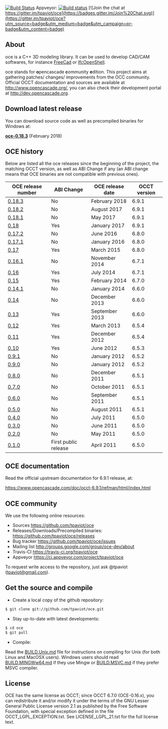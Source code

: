 [![Build Status](https://travis-ci.org/tpaviot/oce.png?branch=master)](https://travis-ci.org/tpaviot/oce)
Appveyor:
[![Build status](https://ci.appveyor.com/api/projects/status/ff5s1jjpao8kf2c4?svg=true)](https://ci.appveyor.com/project/tpaviot/oce)
[![Join the chat at https://gitter.im/tpaviot/oce](https://badges.gitter.im/Join%20Chat.svg)](https://gitter.im/tpaviot/oce?utm_source=badge&utm_medium=badge&utm_campaign=pr-badge&utm_content=badge)

## About

oce is a C++ 3D modeling library. It can be used to develop CAD/CAM softwares, for instance [FreeCad](http://www.freecadweb.org/) or [IfcOpenShell](http://www.ifcopenshell.org/).

oce stands for **o**pencascade **c**ommunity **e**dition. This project aims at gathering patches/ changes/ improvements from the OCC community. Official OCCT documentation and sources are available at http://www.opencascade.org/, you can also check their development portal at http://dev.opencascade.org.

## Download latest release

You can download source code as well as precompiled binaries for Windows at:

**[oce-0.18.3](https://github.com/tpaviot/oce/releases/tag/OCE-0.18.3)** (February 2018)

## OCE history

Below are listed all the oce releases since the beginning of the project, the matching OCCT version, as well as ABI Change if any (an ABI change means that OCE binaries are not compatible with previous ones).

| OCE release number | ABI Change | OCE release date | OCCT version |
| ------------- | ------------- |  ------------- |------------- |
| [0.18.3](https://github.com/tpaviot/oce/releases/tag/OCE-0.18.3)  | No | February 2018 | 6.9.1
| [0.18.2](https://github.com/tpaviot/oce/releases/tag/OCE-0.18.2)  | No | August 2017 | 6.9.1
| [0.18.1](https://github.com/tpaviot/oce/releases/tag/OCE-0.18.1)  | No | May 2017 | 6.9.1
| [0.18](https://github.com/tpaviot/oce/releases/tag/OCE-0.18)  | Yes | January 2017 | 6.9.1
| [0.17.2](https://github.com/tpaviot/oce/releases/tag/OCE-0.17.2)  | No | June 2016 | 6.8.0 
| [0.17.1](https://github.com/tpaviot/oce/releases/tag/OCE-0.17.1)  | No | January 2016 | 6.8.0 |
| [0.17](https://github.com/tpaviot/oce/releases/tag/OCE-0.17)  | Yes | March 2015 | 6.8.0 |
| [0.16.1](https://github.com/tpaviot/oce/releases/tag/OCE-0.16.1) | No | November 2014 | 6.7.1 |
| [0.16](https://github.com/tpaviot/oce/releases/tag/OCE-0.16) | Yes | July 2014 | 6.7.1 |
| [0.15](https://github.com/tpaviot/oce/releases/tag/OCE-0.15) | Yes | February 2014 | 6.7.0 |
| [0.14.1](https://github.com/tpaviot/oce/releases/tag/OCE-0.14.1) | No | January 2014 | 6.6.0 |
| [0.14](https://github.com/tpaviot/oce/releases/tag/OCE-0.14) | No | December 2013 | 6.6.0 |
| [0.13](https://github.com/tpaviot/oce/releases/tag/OCE-0.13) | Yes | September 2013 | 6.6.0 |
| [0.12](https://github.com/tpaviot/oce/releases/tag/OCE-0.12) | Yes | March 2013 | 6.5.4 |
| [0.11](https://github.com/tpaviot/oce/releases/tag/OCE-0.11) | Yes | December 2012 | 6.5.4 |
| [0.10](https://github.com/tpaviot/oce/releases/tag/OCE-0.10) | Yes | June 2012 | 6.5.3 |
| [0.9.1](https://github.com/tpaviot/oce/releases/tag/OCE-0.9.1) | No | January 2012 | 6.5.2 |
| [0.9.0](https://github.com/tpaviot/oce/releases/tag/OCE-0.9.0) | No | January 2012 | 6.5.2 |
| [0.8.0](https://github.com/tpaviot/oce/releases/tag/OCE-0.8.0) | No | December 2011 | 6.5.1 |
| [0.7.0](https://github.com/tpaviot/oce/releases/tag/OCE-0.7.0) | No | October 2011 | 6.5.1 |
| [0.6.0](https://github.com/tpaviot/oce/releases/tag/OCE-0.6.0) | No | September 2011 | 6.5.1 |
| [0.5.0](https://github.com/tpaviot/oce/releases/tag/OCE-0.5.0) | No | August 2011 | 6.5.1 |
| [0.4.0](https://github.com/tpaviot/oce/releases/tag/OCE-0.4.0) | No | July 2011 | 6.5.0 |
| [0.3.0](https://github.com/tpaviot/oce/releases/tag/OCE-0.3.0) | No | June 2011 | 6.5.0 |
| [0.2.0](https://github.com/tpaviot/oce/releases/tag/OCE-0.2.0) | No | May 2011 | 6.5.0 |
| [0.1.0](https://github.com/tpaviot/oce/releases/tag/OCE-0.1.0) |  First public release | April 2011 | 6.5.0 |

## OCE documentation

Read the official upstream documentation for 6.9.1 release, at:

https://www.opencascade.com/doc/occt-6.9.1/refman/html/index.html

## OCE community

We use the following online resources:
  * Sources
       https://github.com/tpaviot/oce
  * Releases/Downloads/Precompiled binaries:
       https://github.com/tpaviot/oce/releases
  * Bug tracker
       https://github.com/tpaviot/oce/issues
  * Mailing list
       http://groups.google.com/group/oce-dev/about
  * Travis-CI
       https://travis-ci.org/tpaviot/oce
  * Appveyor
       https://ci.appveyor.com/project/tpaviot/oce

To request write access to the repository, just ask @tpaviot (tpaviot@gmail.com).

## Get the source and compile
 
  * Create a local copy of the github repository:
``` bash
$ git clone git://github.com/tpaviot/oce.git
```
  * Stay up-to-date with latest developments:

``` bash
$ cd oce
$ git pull
```
  * Compile:

Read the [BUILD.Unix.md](BUILD.Unix.md) file for instructions on compiling for Unix (for both Linux and MacOSX users). Windows users should read [BUILD.MINGWw64.md](BUILD.MINGWw64.md) if they use Mingw or [BUILD.MSVC.md](BUILD.MSVC.md) if they prefer MSVC compiler.

## License

OCE has the same license as OCCT; since OCCT 6.7.0 (OCE-0.16.x), you can redistribute it and/or modify it under the terms of the GNU Lesser General Public License version 2.1 as published by the Free Software Foundation, with special exception defined in the file OCCT_LGPL_EXCEPTION.txt. See LICENSE_LGPL_21.txt for the full license text.
